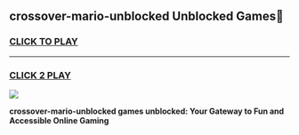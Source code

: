 
## crossover-mario-unblocked Unblocked Games👋
<h3>
<a href="https://news.freeplayer.one?title=crossover-mario-unblocked&ref=16F">CLICK TO PLAY</a></h3>
<hr>

<h3>
<a href="https://news.freeplayer.one?title=crossover-mario-unblocked&ref=16F">CLICK 2 PLAY</a>
  
</h3>

<a href="https://news.freeplayer.one?title=crossover-mario-unblocked&ref=16F/"><img src="https://clearcache.store/games.png"></a>


**crossover-mario-unblocked games unblocked: Your Gateway to Fun and Accessible Online Gaming**
